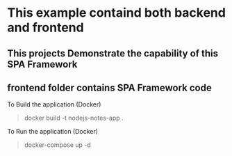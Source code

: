 # This example containd both backend and frontend

## This projects Demonstrate the capability of this SPA Framework

## frontend folder contains SPA Framework code

To Build the application (Docker)

> docker build -t nodejs-notes-app .

To Run the application (Docker)

> docker-compose up -d
